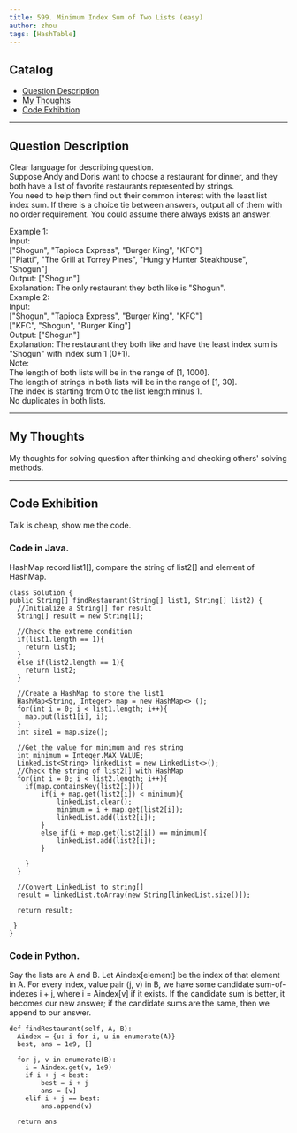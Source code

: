 ```yaml
---
title: 599. Minimum Index Sum of Two Lists (easy)                 
author: zhou      
tags: [HashTable]          
---
```


       

## Catalog  
+ [Question Description](#partI)
+ [My Thoughts](#partII)
+ [Code Exhibition](#partIII)

----------------------------------

## Question Description
Clear language for describing question.    
Suppose Andy and Doris want to choose a restaurant for dinner, and they both have a list of favorite restaurants represented by strings.   
You need to help them find out their common interest with the least list index sum. If there is a choice tie between answers, output all of them with no order requirement. You could assume there always exists an answer.    

Example 1:   
Input:    
["Shogun", "Tapioca Express", "Burger King", "KFC"]    
["Piatti", "The Grill at Torrey Pines", "Hungry Hunter Steakhouse", "Shogun"]    
Output: ["Shogun"]    
Explanation: The only restaurant they both like is "Shogun".    
Example 2:   
Input:   
["Shogun", "Tapioca Express", "Burger King", "KFC"]    
["KFC", "Shogun", "Burger King"]   
Output: ["Shogun"]    
Explanation: The restaurant they both like and have the least index sum is "Shogun" with index sum 1 (0+1).    
Note:    
The length of both lists will be in the range of [1, 1000].    
The length of strings in both lists will be in the range of [1, 30].   
The index is starting from 0 to the list length minus 1.   
No duplicates in both lists.    


----------------------------------

## My Thoughts
My thoughts for solving question after thinking and checking others' solving methods.        








----------------------------------

## Code Exhibition
Talk is cheap, show me the code.    
### Code in Java.     
HashMap record list1[], compare the string of list2[] and element of HashMap.   

    class Solution {
    public String[] findRestaurant(String[] list1, String[] list2) {
      //Initialize a String[] for result
      String[] result = new String[1];
    
      //Check the extreme condition
      if(list1.length == 1){
        return list1;
      }
      else if(list2.length == 1){
        return list2;
      }
    
      //Create a HashMap to store the list1
      HashMap<String, Integer> map = new HashMap<> ();
      for(int i = 0; i < list1.length; i++){
        map.put(list1[i], i);
      }
      int size1 = map.size();
    
      //Get the value for minimum and res string
      int minimum = Integer.MAX_VALUE;
      LinkedList<String> linkedList = new LinkedList<>();
      //Check the string of list2[] with HashMap
      for(int i = 0; i < list2.length; i++){
        if(map.containsKey(list2[i])){
            if(i + map.get(list2[i]) < minimum){
                linkedList.clear();
                minimum = i + map.get(list2[i]);
                linkedList.add(list2[i]);
            }
            else if(i + map.get(list2[i]) == minimum){
                linkedList.add(list2[i]);
            }
            
        }
      }
    
      //Convert LinkedList to string[]
      result = linkedList.toArray(new String[linkedList.size()]);
    
      return result;
    
     }
    }   



### Code in Python.   
Say the lists are A and B. Let Aindex[element] be the index of that element in A. For every index, value pair (j, v) in B, we have some candidate sum-of-indexes i + j, where i = Aindex[v] if it exists. If the candidate sum is better, it becomes our new answer; if the candidate sums are the same, then we append to our answer.

    def findRestaurant(self, A, B):
      Aindex = {u: i for i, u in enumerate(A)}
      best, ans = 1e9, []

      for j, v in enumerate(B):
        i = Aindex.get(v, 1e9)
        if i + j < best:
            best = i + j
            ans = [v]
        elif i + j == best:
            ans.append(v)
      
      return ans


